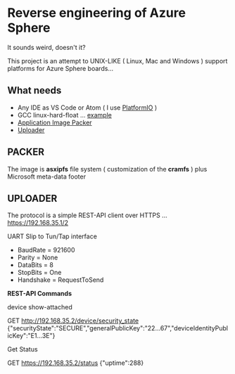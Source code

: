 # Reverse engineering of Azure Sphere

It sounds weird, doesn't it?

This project is an attempt to UNIX-LIKE ( Linux, Mac and Windows ) support platforms for Azure Sphere boards...

## What needs
* Any IDE as VS Code or Atom ( I use [PlatformIO](https://github.com/Wiz-IO/platform-azure) )
* GCC linux-hard-float ... [example](https://releases.linaro.org/components/toolchain/binaries/7.2-2017.11/)
* [Application Image Packer](https://github.com/Wiz-IO/azure-sphere-reverse-engineering/tree/master/packer)
* [Uploader](https://github.com/Wiz-IO/azure-sphere-reverse-engineering/tree/master/uploader)


## PACKER

The image is **asxipfs** file system ( customization of the **cramfs** ) plus Microsoft meta-data footer

## UPLOADER

The protocol is a simple REST-API client over HTTPS ... https://192.168.35.1/2

UART Slip to Tun/Tap interface
* BaudRate = 921600
* Parity = None
* DataBits = 8
* StopBits = One
* Handshake = RequestToSend

**REST-API Commands**

device show-attached

GET http://192.168.35.2/device/security_state
{"securityState":"SECURE","generalPublicKey":"22...67","deviceIdentityPublicKey":"E1...3E"}

Get Status

GET https://192.168.35.2/status
{"uptime":288}
